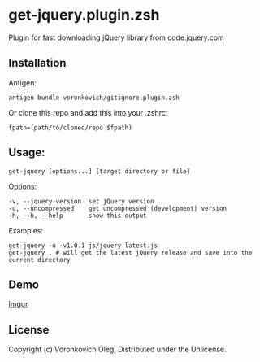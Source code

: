get-jquery.plugin.zsh
=====================

Plugin for fast downloading jQuery library from code.jquery.com

Installation
------------

Antigen:
    
    antigen bundle voronkovich/gitignore.plugin.zsh

Or clone this repo and add this into your .zshrc:

    fpath=(path/to/cloned/repo $fpath)

Usage:
------

    get-jquery [options...] [target directory or file] 

Options:

    -v, --jquery-version  set jQuery version
    -u, --uncompressed    get uncompressed (development) version
    -h, --h, --help       show this output

Examples:

    get-jquery -u -v1.0.1 js/jquery-latest.js
    get-jquery . # will get the latest jQuery release and save into the current directory

Demo
----

[Imgur](http://i.imgur.com/X599HC2.gif)

License
-------

Copyright (c) Voronkovich Oleg. Distributed under the Unlicense.
